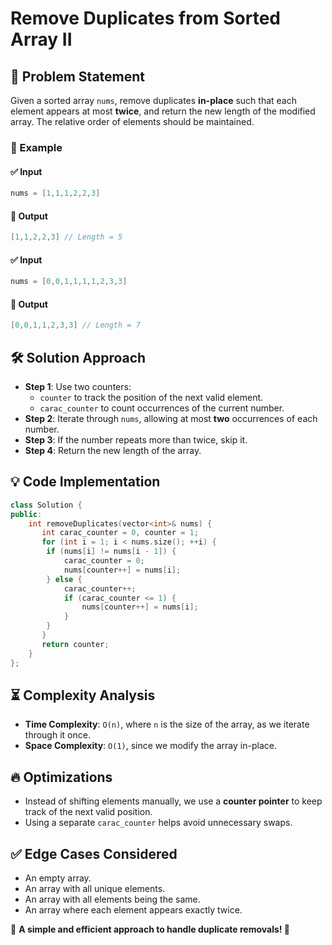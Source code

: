 # Remove Duplicates from Sorted Array II

## 🚀 Problem Statement
Given a sorted array `nums`, remove duplicates **in-place** such that each element appears at most **twice**, and return the new length of the modified array. The relative order of elements should be maintained.

### 🔹 Example
#### ✅ Input
```cpp
nums = [1,1,1,2,2,3]
```
#### 🎯 Output
```cpp
[1,1,2,2,3] // Length = 5
```

#### ✅ Input
```cpp
nums = [0,0,1,1,1,1,2,3,3]
```
#### 🎯 Output
```cpp
[0,0,1,1,2,3,3] // Length = 7
```

## 🛠️ Solution Approach
- **Step 1**: Use two counters:
  - `counter` to track the position of the next valid element.
  - `carac_counter` to count occurrences of the current number.
- **Step 2**: Iterate through `nums`, allowing at most **two** occurrences of each number.
- **Step 3**: If the number repeats more than twice, skip it.
- **Step 4**: Return the new length of the array.

## 💡 Code Implementation
```cpp
class Solution {
public:
    int removeDuplicates(vector<int>& nums) {
       int carac_counter = 0, counter = 1;
       for (int i = 1; i < nums.size(); ++i) {
        if (nums[i] != nums[i - 1]) {
            carac_counter = 0;
            nums[counter++] = nums[i];
        } else {
            carac_counter++;
            if (carac_counter <= 1) {
                nums[counter++] = nums[i];
            }
        }
       }
       return counter;
    }
};
```

## ⏳ Complexity Analysis
- **Time Complexity**: `O(n)`, where `n` is the size of the array, as we iterate through it once.
- **Space Complexity**: `O(1)`, since we modify the array in-place.

## 🔥 Optimizations
- Instead of shifting elements manually, we use a **counter pointer** to keep track of the next valid position.
- Using a separate `carac_counter` helps avoid unnecessary swaps.

## ✅ Edge Cases Considered
- An empty array.
- An array with all unique elements.
- An array with all elements being the same.
- An array where each element appears exactly twice.

📌 **A simple and efficient approach to handle duplicate removals! 🚀**

